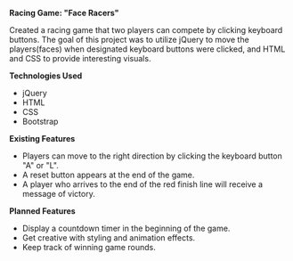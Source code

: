 
<b>Racing Game: "Face Racers"</b>

Created a racing game that two players can compete by clicking keyboard buttons. The goal of this project was to utilize jQuery to move the players(faces) when designated keyboard buttons were clicked, and HTML and CSS to provide interesting visuals.

<b>Technologies Used</b>

- jQuery
- HTML
- CSS
- Bootstrap

<b>Existing Features</b>

- Players can move to the right direction by clicking the keyboard button "A" or "L".
- A reset button appears at the end of the game.
- A player who arrives to the end of the red finish line will receive a message of victory.

<b>Planned Features</b>

- Display a countdown timer in the beginning of the game.
- Get creative with styling and animation effects.
- Keep track of winning game rounds.

